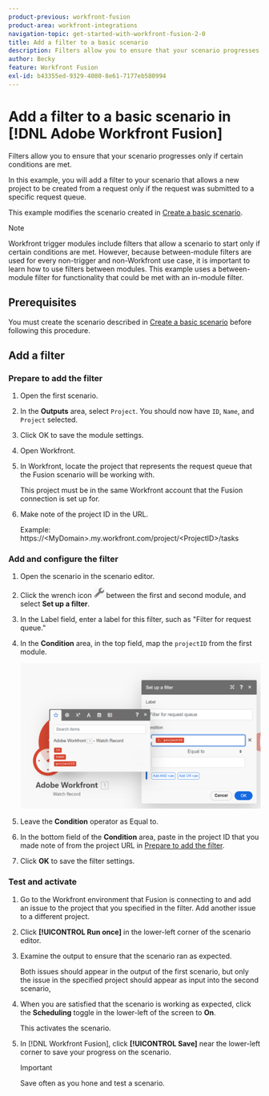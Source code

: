 ```yaml
---
product-previous: workfront-fusion
product-area: workfront-integrations
navigation-topic: get-started-with-workfront-fusion-2-0
title: Add a filter to a basic scenario
description: Filters allow you to ensure that your scenario progresses only if certain conditions are met.
author: Becky
feature: Workfront Fusion
exl-id: b43355ed-9329-4080-8e61-7177eb580994
---
```

# Add a filter to a basic scenario  in [!DNL Adobe Workfront Fusion]

Filters allow you to ensure that your scenario progresses only if certain conditions are met. 

In this example, you will add a filter to your scenario that allows a new project to be created from a request only if the request was submitted to a specific request queue.

This example modifies the scenario created in [Create a basic scenario](/help/workfront-fusion/build-practice-scenarios/create-basic-scenario.md).

>[!NOTE]
>
>Workfront trigger modules include filters that allow a scenario to start only if certain conditions are met. However, because between-module filters are used for every non-trigger and non-Workfront use case, it is important to learn how to use filters between modules. This example uses a between-module filter for functionality that could be met with an in-module filter.

## Prerequisites

You must create the scenario described in [Create a basic scenario](/help/workfront-fusion/build-practice-scenarios/create-basic-scenario.md) before following this procedure.

## Add a filter 

### Prepare to add the filter

1. Open the first scenario.
1. In the **Outputs** area, select `Project`. 
   You should now have `ID`, `Name`, and `Project` selected.
1. Click OK to save the module settings.
1. Open Workfront. 
1. In Workfront, locate the project that represents the request queue that the Fusion scenario will be working with. 

   This project must be in the same Workfront account that the Fusion connection is set up for.
   
1. Make note of the project ID in the URL.

   Example: https://\<MyDomain\>.my.workfront.com/project/\<ProjectID\>/tasks

### Add and configure the filter

1. Open the scenario in the scenario editor.
1. Click the wrench icon ![Wrench icon](assets/wrench-icon.png) between the first and second module, and select **Set up a filter**.
1. In the Label field, enter a label for this filter, such as "Filter for request queue."
1. In the **Condition** area, in the top field, map the `projectID` from the first module.

   ![Map project ID](assets/map-proj-id.png)
1. Leave the **Condition** operator as Equal to.
1. In the bottom field of the **Condition** area, paste in the project ID that you made note of from the project URL in [Prepare to add the filter](#prepare-to-add-the-filter).
1. Click **OK** to save the filter settings.

### Test and activate

1. Go to the Workfront environment that Fusion is connecting to and add an issue to the project that you specified in the filter. Add another issue to a different project. 
1. Click **[!UICONTROL Run once]** in the lower-left corner of the scenario editor.
1. Examine the output to ensure that the scenario ran as expected.

   Both issues should appear in the output of the first scenario, but only the issue in the specified project should appear as input into the second scenario,
1. When you are satisfied that the scenario is working as expected, click the **Scheduling** toggle in the lower-left of the screen to **On**.

   This activates the scenario. 
1. In [!DNL Workfront Fusion], click **[!UICONTROL Save]** near the lower-left corner to save your progress on the scenario.

   >[!IMPORTANT]
   >
   >Save often as you hone and test a scenario.

<!--## Resources-->

<!--* For more information on filters, see [Add a filter to a scenario](/help/quicksilver/workfront-fusion/scenarios/add-a-filter-to-a-scenario.md).-->
